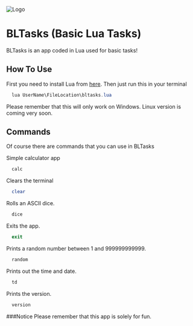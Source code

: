 
![Logo](https://i.imgur.com/O6TdFZa.png)

# BLTasks (Basic Lua Tasks)

BLTasks is an app coded in Lua used for basic tasks!

## How To Use
First you need to install Lua from [here](https://lua.org/download.html).
Then just run this in your terminal
```powershell
  lua UserName\FileLocation\bltasks.lua
```
Please remember that this will only work on Windows. Linux version is coming very soon.

## Commands

Of course there are commands that you can use in BLTasks

Simple calculator app
```powershell
  calc
```

Clears the terminal
```powershell
  clear
```

Rolls an ASCII dice.
```powershell
  dice
```

Exits the app.
```powershell
  exit
```

Prints a random number between 1 and 999999999999.
```powershell
  random
```

Prints out the time and date.
```powershell
  td
```

Prints the version.
```powershell
  version
```

###Notice
Please remember that this app is solely for fun.
  
